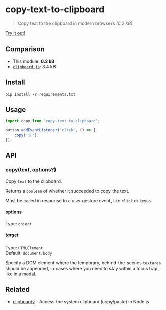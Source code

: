 # copy-text-to-clipboard

> Copy text to the clipboard in modern browsers *(0.2 kB)*

[Try it out!](https://jsfiddle.net/sindresorhus/6406v3pf/)

## Comparison

- This module: **0.2 kB**
- [`clipboard.js`](https://github.com/zenorocha/clipboard.js): 3.4 kB

## Install

```
pip install -r requirements.txt
```

## Usage

```js
import copy from 'copy-text-to-clipboard';

button.addEventListener('click', () => {
	copy('🦄🌈');
});
```

## API

### copy(text, options?)

Copy `text` to the clipboard.

Returns a `boolean` of whether it succeeded to copy the text.

Must be called in response to a user gesture event, like `click` or `keyup`.

#### options

Type: `object`

##### target

Type: `HTMLElement`\
Default: `document.body`

Specify a DOM element where the temporary, behind-the-scenes `textarea` should be appended, in cases where you need to stay within a focus trap, like in a modal.

## Related

- [clipboardy](https://github.com/sindresorhus/clipboardy) - Access the system clipboard (copy/paste) in Node.js
